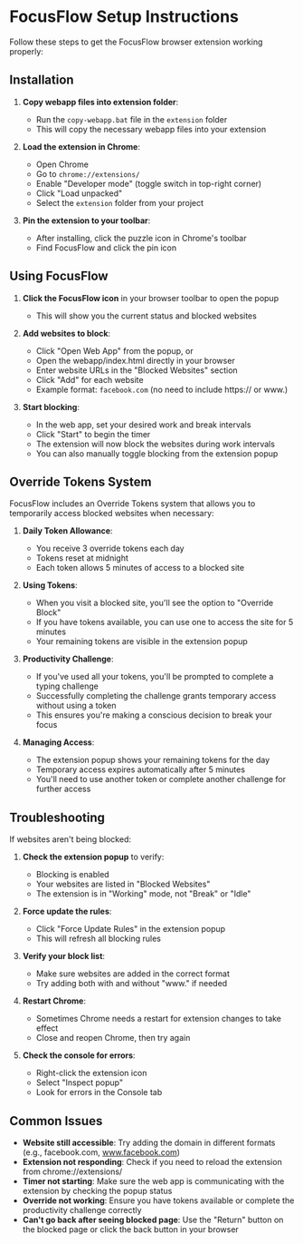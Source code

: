 # FocusFlow Setup Instructions

Follow these steps to get the FocusFlow browser extension working properly:

## Installation

1. **Copy webapp files into extension folder**:
   - Run the `copy-webapp.bat` file in the `extension` folder
   - This will copy the necessary webapp files into your extension

2. **Load the extension in Chrome**:
   - Open Chrome
   - Go to `chrome://extensions/`
   - Enable "Developer mode" (toggle switch in top-right corner)
   - Click "Load unpacked"
   - Select the `extension` folder from your project

3. **Pin the extension to your toolbar**:
   - After installing, click the puzzle icon in Chrome's toolbar
   - Find FocusFlow and click the pin icon

## Using FocusFlow

1. **Click the FocusFlow icon** in your browser toolbar to open the popup
   - This will show you the current status and blocked websites

2. **Add websites to block**:
   - Click "Open Web App" from the popup, or
   - Open the webapp/index.html directly in your browser
   - Enter website URLs in the "Blocked Websites" section
   - Click "Add" for each website 
   - Example format: `facebook.com` (no need to include https:// or www.)

3. **Start blocking**:
   - In the web app, set your desired work and break intervals
   - Click "Start" to begin the timer
   - The extension will now block the websites during work intervals
   - You can also manually toggle blocking from the extension popup

## Override Tokens System

FocusFlow includes an Override Tokens system that allows you to temporarily access blocked websites when necessary:

1. **Daily Token Allowance**:
   - You receive 3 override tokens each day
   - Tokens reset at midnight
   - Each token allows 5 minutes of access to a blocked site

2. **Using Tokens**:
   - When you visit a blocked site, you'll see the option to "Override Block" 
   - If you have tokens available, you can use one to access the site for 5 minutes
   - Your remaining tokens are visible in the extension popup

3. **Productivity Challenge**:
   - If you've used all your tokens, you'll be prompted to complete a typing challenge
   - Successfully completing the challenge grants temporary access without using a token
   - This ensures you're making a conscious decision to break your focus

4. **Managing Access**:
   - The extension popup shows your remaining tokens for the day
   - Temporary access expires automatically after 5 minutes
   - You'll need to use another token or complete another challenge for further access

## Troubleshooting

If websites aren't being blocked:

1. **Check the extension popup** to verify:
   - Blocking is enabled
   - Your websites are listed in "Blocked Websites"
   - The extension is in "Working" mode, not "Break" or "Idle"

2. **Force update the rules**:
   - Click "Force Update Rules" in the extension popup
   - This will refresh all blocking rules

3. **Verify your block list**:
   - Make sure websites are added in the correct format
   - Try adding both with and without "www." if needed

4. **Restart Chrome**:
   - Sometimes Chrome needs a restart for extension changes to take effect
   - Close and reopen Chrome, then try again

5. **Check the console for errors**:
   - Right-click the extension icon
   - Select "Inspect popup"
   - Look for errors in the Console tab

## Common Issues

- **Website still accessible**: Try adding the domain in different formats (e.g., facebook.com, www.facebook.com)
- **Extension not responding**: Check if you need to reload the extension from chrome://extensions/
- **Timer not starting**: Make sure the web app is communicating with the extension by checking the popup status
- **Override not working**: Ensure you have tokens available or complete the productivity challenge correctly
- **Can't go back after seeing blocked page**: Use the "Return" button on the blocked page or click the back button in your browser 
